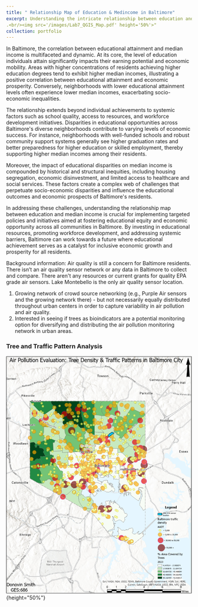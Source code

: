 ```yaml
---
title: " Relationship Map of Education & Medincome in Baltimore"
excerpt: Understanding the intricate relationship between education and median income in Baltimore is crucial for addressing disparities and fostering economic equity. Baltimore, Maryland's largest city, grapples with significant socio-economic challenges amidst a diverse demographic landscape. Historically, disparities in educational attainment and income levels have been pronounced, contributing to uneven economic growth and opportunities across different neighborhoods. The interplay between educational achievement and median income reflects broader systemic issues related to access to quality education, job market dynamics, and community development initiatives
.<br/><img src='/images/Lab7_QGIS_Map.pdf' height='50%'>"
collection: portfolio
---
```


In Baltimore, the correlation between educational attainment and median income is multifaceted and dynamic. At its core, the level of education individuals attain significantly impacts their earning potential and economic mobility. Areas with higher concentrations of residents achieving higher education degrees tend to exhibit higher median incomes, illustrating a positive correlation between educational attainment and economic prosperity. Conversely, neighborhoods with lower educational attainment levels often experience lower median incomes, exacerbating socio-economic inequalities.

The relationship extends beyond individual achievements to systemic factors such as school quality, access to resources, and workforce development initiatives. Disparities in educational opportunities across Baltimore's diverse neighborhoods contribute to varying levels of economic success. For instance, neighborhoods with well-funded schools and robust community support systems generally see higher graduation rates and better preparedness for higher education or skilled employment, thereby supporting higher median incomes among their residents.

Moreover, the impact of educational disparities on median income is compounded by historical and structural inequities, including housing segregation, economic disinvestment, and limited access to healthcare and social services. These factors create a complex web of challenges that perpetuate socio-economic disparities and influence the educational outcomes and economic prospects of Baltimore's residents.

In addressing these challenges, understanding the relationship map between education and median income is crucial for implementing targeted policies and initiatives aimed at fostering educational equity and economic opportunity across all communities in Baltimore. By investing in educational resources, promoting workforce development, and addressing systemic barriers, Baltimore can work towards a future where educational achievement serves as a catalyst for inclusive economic growth and prosperity for all residents.

Background information: Air quality is still a concern for Baltimore residents. There isn’t an air quality sensor network or any data in Baltimore to collect and compare. There aren't any resources or current grants for quality EPA grade air sensors. Lake Montebello is the only air quality sensor location.
1.	Growing network of crowd source networking (e.g., Purple Air sensors and the growing network there) - but not necessarily equally distributed throughout urban centers in order to capture variability in air pollution and air quality.
2.	Interested in seeing if trees as bioindicators are a potential monitoring option for diversifying and distributing the air pollution monitoring network in urban areas.

### Tree and Traffic Pattern Analysis 
![Map 1](../images/Final_Map1.PNG){height="50%"}
